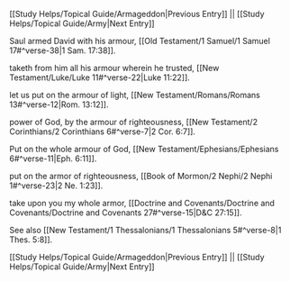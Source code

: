 [[Study Helps/Topical Guide/Armageddon|Previous Entry]]  ||  [[Study Helps/Topical Guide/Army|Next Entry]]

 Saul armed David with his armour, [[Old Testament/1 Samuel/1 Samuel 17#^verse-38|1 Sam. 17:38]].

 taketh from him all his armour wherein he trusted, [[New Testament/Luke/Luke 11#^verse-22|Luke 11:22]].

 let us put on the armour of light, [[New Testament/Romans/Romans 13#^verse-12|Rom. 13:12]].

 power of God, by the armour of righteousness, [[New Testament/2 Corinthians/2 Corinthians 6#^verse-7|2 Cor. 6:7]].

 Put on the whole armour of God, [[New Testament/Ephesians/Ephesians 6#^verse-11|Eph. 6:11]].

 put on the armor of righteousness, [[Book of Mormon/2 Nephi/2 Nephi 1#^verse-23|2 Ne. 1:23]].

 take upon you my whole armor, [[Doctrine and Covenants/Doctrine and Covenants/Doctrine and Covenants 27#^verse-15|D&C 27:15]].

 See also [[New Testament/1 Thessalonians/1 Thessalonians 5#^verse-8|1 Thes. 5:8]].

[[Study Helps/Topical Guide/Armageddon|Previous Entry]]  ||  [[Study Helps/Topical Guide/Army|Next Entry]]
